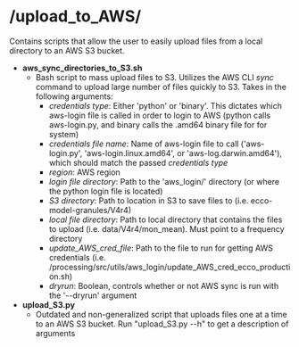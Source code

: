 # **/upload_to_AWS/**
Contains scripts that allow the user to easily upload files from a local directory to an AWS S3 bucket.

- **aws_sync_directories_to_S3.sh**
  - Bash script to mass upload files to S3. Utilizes the AWS CLI *sync* command to upload large number of files quickly to S3. Takes in the following arguments:
    - *credentials type*: Either 'python' or 'binary'. This dictates which aws-login file is called in order to login to AWS (python calls aws-login.py, and binary calls the .amd64 binary file for for system)
    - *credentials file name*: Name of aws-login file to call ('aws-login.py', 'aws-login.linux.amd64', or 'aws-log.darwin.amd64'), which should match the passed *credentials type*
    - *region*: AWS region
    - *login file directory*: Path to the 'aws_login/' directory (or where the python login file is located)
    - *S3 directory*: Path to location in S3 to save files to (i.e. ecco-model-granules/V4r4)
    - *local file directory*: Path to local directory that contains the files to upload (i.e. data/V4r4/mon_mean). Must point to a frequency directory
    - *update_AWS_cred_file*: Path to the file to run for getting AWS credentials (i.e. /processing/src/utils/aws_login/update_AWS_cred_ecco_production.sh)
    - *dryrun*: Boolean, controls whether or not AWS sync is run with the '--dryrun' argument
- **upload_S3.py**
  - Outdated and non-generalized script that uploads files one at a time to an AWS S3 bucket. Run "upload_S3.py --h" to get a description of arguments
